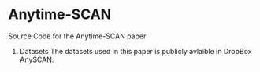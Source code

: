 # Anytime-SCAN
Source Code for the Anytime-SCAN paper

1. Datasets
The datasets used in this paper is publicly avlaible in DropBox [AnySCAN](https://www.dropbox.com/sh/6anjkvdss8k46t2/AACjox26kmBsvVKK3cS7jra0a?dl=0).

